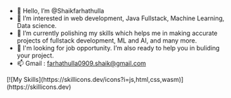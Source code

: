 - 👋 Hello, I’m @Shaikfarhathulla
- 👀 I’m interested in web development, Java Fullstack, Machine Learning, Data science.
- 🌱 I’m currently polishing my skills which helps me in making accurate projects of fullstack development, ML and AI, and many more.
- 💞️ I'm looking for job opportunity. I’m also ready to help you in buliding your project.
- 📫 Gmail : farhathulla0909.shaik@gmail.com
<p></p>
[![My Skills](https://skillicons.dev/icons?i=js,html,css,wasm)](https://skillicons.dev)

<!---
Shaikfarhathulla/Shaikfarhathulla is a ✨ special ✨ repository because its `README.md` (this file) appears on your GitHub profile.
You can click the Preview link to take a look at your changes.
--->
